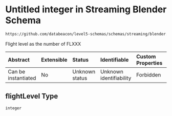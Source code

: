 # Untitled integer in Streaming Blender Schema

```txt
https://github.com/databeacon/level5-schemas/schemas/streaming/blender.schema.json#/properties/flights/properties/flightLevel
```

Flight level as the number of FLXXX

| Abstract            | Extensible | Status         | Identifiable            | Custom Properties | Additional Properties | Access Restrictions | Defined In                                                                              |
| :------------------ | :--------- | :------------- | :---------------------- | :---------------- | :-------------------- | :------------------ | :-------------------------------------------------------------------------------------- |
| Can be instantiated | No         | Unknown status | Unknown identifiability | Forbidden         | Allowed               | none                | [blender.schema.json\*](../../out/streaming/blender.schema.json "open original schema") |

## flightLevel Type

`integer`
